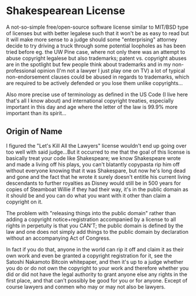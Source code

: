 # Shakespearean License
A not-so-simple free/open-source software license similar to MIT/BSD type of licenses but with better legalese such that it won't be as easy to read but it will make more sense to a judge should some "enterprising" attorney decide to try driving a truck through some potential loopholes as has been tried before eg. the UW Pine case, where not only there was an attempt to abuse copyright legalese but also trademarks; patent vs. copyright abuses are in the spotlight but few people think about trademarks and in my non-professional opinion (I'm not a lawyer I just play one on TV) a lot of typical non-endorsement clauses could be abused in regards to trademarks, which are required to be actively defended or you lose them unlike copyrights...

Also more precise use of terminology as defined in the US Code (I live here that's all I know about) and international copyright treaties, especially important in this day and age where the letter of the law is 99.9% more important than its spirit...

## Origin of Name
I figured the "Let's Kill All the Lawyers" license wouldn't end up going over too well with said judge...But it occurred to me that the goal of this license is basically treat your code like Shakespeare; we know Shakespeare wrote and made a living off his plays, you can't blatantly copypasta rip him off without everyone knowing that it was Shakespare, but now he's long dead and gone and the fact that he wrote it surely doesn't entitle his current living descendants to further royalties as Disney would still be in 500 years for copies of Steamboat Willie if they had their way, it's in the public domain as it should be and you can do what you want with it other than claim a copyright on it. 

The problem with "releasing things into the public domain" rather than adding a copyright notice+registration accompanied by a license to all rights in perpetuity is that you CAN'T; the public domain is defined by the law and one does not simply add things to the public domain by declaration without an accompanying Act of Congress.

In fact if you do that, anyone in the world can rip it off and claim it as their own work and even be granted a copyright registration for it, see the Satoshi Nakamoto Bitcoin whitepaper, and then it's up to a judge whether you do or do not own the copyright to your work and therefore whether you did or did not have the legal authority to grant anyone else any rights in the first place, and that can't possibly be good for you or for anyone. Except of course lawyers and conmen who may or may not also be lawyers.
